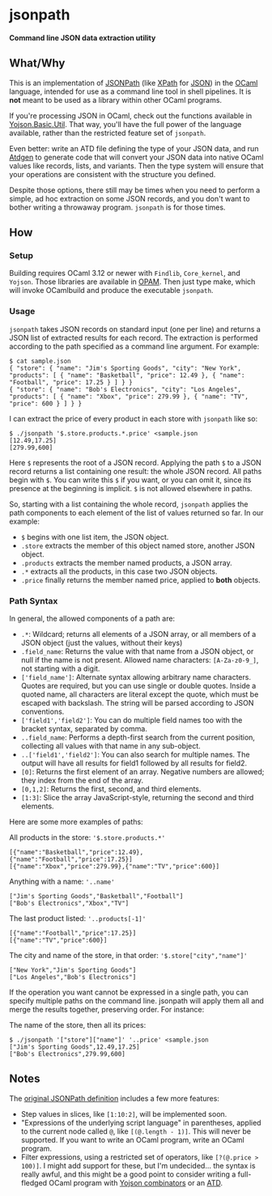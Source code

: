 # jsonpath
#### Command line JSON data extraction utility

## What/Why

This is an implementation of [JSONPath][1] (like [XPath][2] for [JSON][3]) in
the [OCaml][4] language, intended for use as a command line tool in shell
pipelines. It is **not** meant to be used as a library within other OCaml
programs.

If you're processing JSON in OCaml, check out the functions available in
[Yojson.Basic.Util][5]. That way, you'll have the full power of the language
available, rather than the restricted feature set of `jsonpath`.

Even better: write an ATD file defining the type of your JSON data, and run
[Atdgen][6] to generate code that will convert your JSON data into native OCaml
values like records, lists, and variants. Then the type system will ensure that
your operations are consistent with the structure you defined.

Despite those options, there still may be times when you need to perform a
simple, ad hoc extraction on some JSON records, and you don't want to bother
writing a throwaway program. `jsonpath` is for those times.

## How

### Setup

Building requires OCaml 3.12 or newer with `Findlib`, `Core_kernel`, and
`Yojson`. Those libraries are available in [OPAM][7]. Then just type make,
which will invoke OCamlbuild and produce the executable `jsonpath`.

### Usage

`jsonpath` takes JSON records on standard input (one per line) and returns a
JSON list of extracted results for each record. The extraction is performed
according to the path specified as a command line argument. For example:

    $ cat sample.json
    { "store": { "name": "Jim's Sporting Goods", "city": "New York", "products": [ { "name": "Basketball", "price": 12.49 }, { "name": "Football", "price": 17.25 } ] } }
    { "store": { "name": "Bob's Electronics", "city": "Los Angeles", "products": [ { "name": "Xbox", "price": 279.99 }, { "name": "TV", "price": 600 } ] } } 

I can extract the price of every product in each store with `jsonpath` like so:

    $ ./jsonpath '$.store.products.*.price' <sample.json 
    [12.49,17.25]
    [279.99,600]

Here `$` represents the root of a JSON record. Applying the path `$` to a JSON
record returns a list containing one result: the whole JSON record. All paths
begin with `$`. You can write this `$` if you want, or you can omit it, since
its presence at the beginning is implicit. `$` is not allowed elsewhere in
paths.

So, starting with a list containing the whole record, `jsonpath` applies the
path components to each element of the list of values returned so far. In our
example:

- `$` begins with one list item, the JSON object.
- `.store` extracts the member of this object named store, another JSON object.
- `.products` extracts the member named products, a JSON array.
- `.*` extracts all the products, in this case two JSON objects.
- `.price` finally returns the member named price, applied to **both** objects.

### Path Syntax

In general, the allowed components of a path are:

- `.*`: Wildcard; returns all elements of a JSON array, or all members of a
  JSON object (just the values, without their keys)
- `.field_name`: Returns the value with that name from a JSON object, or null if
  the name is not present. Allowed name characters: `[A-Za-z0-9_]`, not starting
  with a digit.
- `['field_name']`: Alternate syntax allowing arbitrary name characters. Quotes
  are required, but you can use single or double quotes. Inside a quoted name,
  all characters are literal except the quote, which must be escaped with
  backslash. The string will be parsed according to JSON conventions.
- `['field1','field2']`: You can do multiple field names too with the bracket
  syntax, separated by comma.
- `..field_name`: Performs a depth-first search from the current position, collecting
  all values with that name in any sub-object.
- `..['field1','field2']`: You can also search for multiple names. The output
  will have all results for field1 followed by all results for field2.
- `[0]`: Returns the first element of an array. Negative numbers are allowed;
  they index from the end of the array.
- `[0,1,2]`: Returns the first, second, and third elements.
- `[1:3]`: Slice the array JavaScript-style, returning the second and third
  elements.

Here are some more examples of paths:

All products in the store: `'$.store.products.*'`

    [{"name":"Basketball","price":12.49},{"name":"Football","price":17.25}]
    [{"name":"Xbox","price":279.99},{"name":"TV","price":600}]

Anything with a name: `'..name'`

    ["Jim's Sporting Goods","Basketball","Football"]
    ["Bob's Electronics","Xbox","TV"]

The last product listed: `'..products[-1]'`

    [{"name":"Football","price":17.25}]
    [{"name":"TV","price":600}]

The city and name of the store, in that order: `'$.store["city","name"]'`

    ["New York","Jim's Sporting Goods"]
    ["Los Angeles","Bob's Electronics"]

If the operation you want cannot be expressed in a single path, you can
specify multiple paths on the command line. jsonpath will apply them all and
merge the results together, preserving order. For instance:

The name of the store, then all its prices:

    $ ./jsonpath '["store"]["name"]' '..price' <sample.json
    ["Jim's Sporting Goods",12.49,17.25]
    ["Bob's Electronics",279.99,600]

## Notes

The [original JSONPath definition][8] includes a few more features:

- Step values in slices, like `[1:10:2]`, will be implemented soon.
- "Expressions of the underlying script language" in parentheses, applied to
  the current node called `@`, like `[(@.length - 1)]`. This will never be
  supported. If you want to write an OCaml program, write an OCaml program.
- Filter expressions, using a restricted set of operators, like `[?(@.price >
  100)]`. I might add support for these, but I'm undecided... the syntax is
  really awful, and this might be a good point to consider writing a
  full-fledged OCaml program with [Yojson combinators][5] or an [ATD][6].

[1]: http://goessner.net/articles/JsonPath/
[2]: http://www.w3.org/TR/xpath/
[3]: http://www.json.org/
[4]: http://ocaml.org/
[5]: http://mjambon.com/yojson-doc/Yojson.Basic.Util.html
[6]: http://mjambon.com/atdgen/atdgen-manual.html
[7]: http://opam.ocamlpro.com/
[8]: http://goessner.net/articles/JsonPath/
